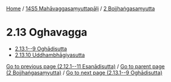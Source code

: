 
[Home](/) / [14S5 Mahāvaggasaṃyuttapāḷi](...md) / [2 Bojjhaṅgasaṃyutta](../14S5/2.md)

# 2.13 Oghavagga

* [2.13.1--9 Oghādisutta](2.13/2.13.1--9.md)
* [2.13.10 Uddhambhāgiyasutta](2.13/2.13.10.md)

[Go to previous page (2.12.1--11 Esanādisutta)](2.12/2.12.1--11.md) / [Go to parent page (2 Bojjhaṅgasaṃyutta)](../14S5/2.md) / [Go to next page (2.13.1--9 Oghādisutta)](2.13/2.13.1--9.md)



